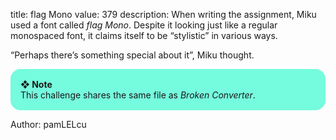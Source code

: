 title: flag Mono
value: 379
description: When writing the assignment, Miku used a font called *flag Mono*. Despite it looking just like a regular monospaced font, it claims itself to be “stylistic” in various ways. 
  
“Perhaps there’s something special about it”, Miku thought.

<div style="background:#75fbde;border-radius:1rem;padding:1rem"><b>❖ Note</b><br/>This challenge shares the same file as <em>Broken Converter</em>.</div>

Author: pamLELcu